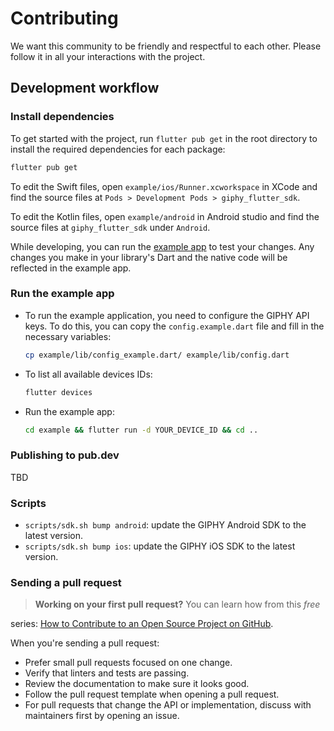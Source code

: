 # Contributing

We want this community to be friendly and respectful to each other. Please follow it in all your interactions with the
project.

## Development workflow

### Install dependencies

To get started with the project, run `flutter pub get` in the root directory to install the required dependencies for each package:

```sh
flutter pub get
```

To edit the Swift files, open `example/ios/Runner.xcworkspace` in XCode and find the source
files at `Pods > Development Pods > giphy_flutter_sdk`.

To edit the Kotlin files, open `example/android` in Android studio and find the source files at `giphy_flutter_sdk`
under `Android`.

While developing, you can run the [example app](/example/) to test your changes. Any changes you make in your library's
Dart and the native code will be reflected in the example app.

### Run the example app

- To run the example application, you need to configure the GIPHY API keys. To do this,
  you can copy the `config.example.dart` file and fill in the necessary variables:
  ```sh
  cp example/lib/config_example.dart/ example/lib/config.dart
  ```

- To list all available devices IDs:
  ```sh
  flutter devices
  ```

- Run the example app:
  ```sh
  cd example && flutter run -d YOUR_DEVICE_ID && cd ..
  ```


### Publishing to pub.dev

TBD

### Scripts

- `scripts/sdk.sh bump android`: update the GIPHY Android SDK to the latest version.
- `scripts/sdk.sh bump ios`: update the GIPHY iOS SDK to the latest version.

### Sending a pull request

> **Working on your first pull request?** You can learn how from this _free_
>
series: [How to Contribute to an Open Source Project on GitHub](https://egghead.io/series/how-to-contribute-to-an-open-source-project-on-github).

When you're sending a pull request:

- Prefer small pull requests focused on one change.
- Verify that linters and tests are passing.
- Review the documentation to make sure it looks good.
- Follow the pull request template when opening a pull request.
- For pull requests that change the API or implementation, discuss with maintainers first by opening an issue.
